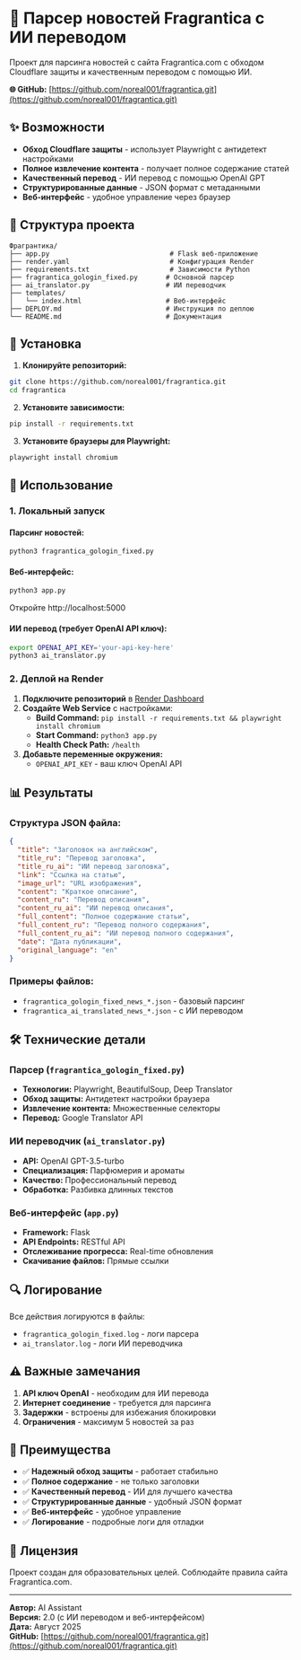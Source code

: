 # 🎯 Парсер новостей Fragrantica с ИИ переводом

Проект для парсинга новостей с сайта Fragrantica.com с обходом Cloudflare защиты и качественным переводом с помощью ИИ.

**🌐 GitHub:** [https://github.com/noreal001/fragrantica.git](https://github.com/noreal001/fragrantica.git)

## ✨ Возможности

- **Обход Cloudflare защиты** - использует Playwright с антидетект настройками
- **Полное извлечение контента** - получает полное содержание статей
- **Качественный перевод** - ИИ перевод с помощью OpenAI GPT
- **Структурированные данные** - JSON формат с метаданными
- **Веб-интерфейс** - удобное управление через браузер

## 📁 Структура проекта

```
Фрагрантика/
├── app.py                              # Flask веб-приложение
├── render.yaml                         # Конфигурация Render
├── requirements.txt                    # Зависимости Python
├── fragrantica_gologin_fixed.py       # Основной парсер
├── ai_translator.py                   # ИИ переводчик
├── templates/
│   └── index.html                     # Веб-интерфейс
├── DEPLOY.md                          # Инструкция по деплою
└── README.md                          # Документация
```

## 🚀 Установка

1. **Клонируйте репозиторий:**
```bash
git clone https://github.com/noreal001/fragrantica.git
cd fragrantica
```

2. **Установите зависимости:**
```bash
pip install -r requirements.txt
```

3. **Установите браузеры для Playwright:**
```bash
playwright install chromium
```

## 🔧 Использование

### 1. Локальный запуск

#### Парсинг новостей:
```bash
python3 fragrantica_gologin_fixed.py
```

#### Веб-интерфейс:
```bash
python3 app.py
```
Откройте http://localhost:5000

#### ИИ перевод (требует OpenAI API ключ):
```bash
export OPENAI_API_KEY='your-api-key-here'
python3 ai_translator.py
```

### 2. Деплой на Render

1. **Подключите репозиторий** в [Render Dashboard](https://render.com)
2. **Создайте Web Service** с настройками:
   - **Build Command:** `pip install -r requirements.txt && playwright install chromium`
   - **Start Command:** `python3 app.py`
   - **Health Check Path:** `/health`
3. **Добавьте переменные окружения:**
   - `OPENAI_API_KEY` - ваш ключ OpenAI API

## 📊 Результаты

### Структура JSON файла:

```json
{
  "title": "Заголовок на английском",
  "title_ru": "Перевод заголовка",
  "title_ru_ai": "ИИ перевод заголовка",
  "link": "Ссылка на статью",
  "image_url": "URL изображения",
  "content": "Краткое описание",
  "content_ru": "Перевод описания",
  "content_ru_ai": "ИИ перевод описания",
  "full_content": "Полное содержание статьи",
  "full_content_ru": "Перевод полного содержания",
  "full_content_ru_ai": "ИИ перевод полного содержания",
  "date": "Дата публикации",
  "original_language": "en"
}
```

### Примеры файлов:

- `fragrantica_gologin_fixed_news_*.json` - базовый парсинг
- `fragrantica_ai_translated_news_*.json` - с ИИ переводом

## 🛠️ Технические детали

### Парсер (`fragrantica_gologin_fixed.py`)

- **Технологии:** Playwright, BeautifulSoup, Deep Translator
- **Обход защиты:** Антидетект настройки браузера
- **Извлечение контента:** Множественные селекторы
- **Перевод:** Google Translator API

### ИИ переводчик (`ai_translator.py`)

- **API:** OpenAI GPT-3.5-turbo
- **Специализация:** Парфюмерия и ароматы
- **Качество:** Профессиональный перевод
- **Обработка:** Разбивка длинных текстов

### Веб-интерфейс (`app.py`)

- **Framework:** Flask
- **API Endpoints:** RESTful API
- **Отслеживание прогресса:** Real-time обновления
- **Скачивание файлов:** Прямые ссылки

## 🔍 Логирование

Все действия логируются в файлы:
- `fragrantica_gologin_fixed.log` - логи парсера
- `ai_translator.log` - логи ИИ переводчика

## ⚠️ Важные замечания

1. **API ключ OpenAI** - необходим для ИИ перевода
2. **Интернет соединение** - требуется для парсинга
3. **Задержки** - встроены для избежания блокировки
4. **Ограничения** - максимум 5 новостей за раз

## 🎯 Преимущества

- ✅ **Надежный обход защиты** - работает стабильно
- ✅ **Полное содержание** - не только заголовки
- ✅ **Качественный перевод** - ИИ для лучшего качества
- ✅ **Структурированные данные** - удобный JSON формат
- ✅ **Веб-интерфейс** - удобное управление
- ✅ **Логирование** - подробные логи для отладки

## 📝 Лицензия

Проект создан для образовательных целей. Соблюдайте правила сайта Fragrantica.com.

---

**Автор:** AI Assistant  
**Версия:** 2.0 (с ИИ переводом и веб-интерфейсом)  
**Дата:** Август 2025  
**GitHub:** [https://github.com/noreal001/fragrantica.git](https://github.com/noreal001/fragrantica.git) 